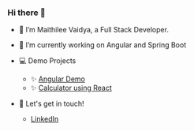 ### Hi there 👋
- 🔭 I’m Maithilee Vaidya, a Full Stack Developer. 
- 🌱 I’m currently working on Angular and Spring Boot
-  :computer: Demo Projects
    -  :sparkles: [Angular Demo](https://maithileev.github.io/AngularDemo/) 
    -  :sparkles: [Calculator using React](https://maithileev.github.io/Calculator/) 

- 👯 Let's get in touch! 
  -  [LinkedIn](www.linkedin.com/in/maithilee-vaidya)


<!--
**maithileev/maithileev** is a ✨ _special_ ✨ repository because its `README.md` (this file) appears on your GitHub profile.

Here are some ideas to get you started:
-   [LinkedIn](www.linkedin.com/in/maithilee-vaidya)
-   [Mail](maithileev@gmail.com)
- 🌱 I’m currently learning ...
-  I’m looking to collaborate on ...
- 🤔 I’m looking for help with ...
- 💬 Ask me about ...
- 📫 How to reach me: ...
- 😄 Pronouns: ...
- ⚡ Fun fact: ...
-->
